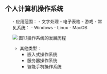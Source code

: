 <div style="float: left; width: 64%; padding: 1%;">

## 个人计算机操作系统
<ul>
- 应用范围：
  - 文字处理
  - 电子表格
  - 游戏
- 常见系统：
  - Windows
  - Linux
  - MacOS

![](https://cdn-mineru.openxlab.org.cn/model-mineru/prod/f0b0a74fe593824117427da27a54272d9549040a746ec72171a717ad41491567.jpg)
图1.1操作系统的发展历程

- 其他类型：
  - 嵌入式操作系统
  - 服务器操作系统
  - 智能手机操作系统

</ul>

</ul>
</div>
<div style="float: right; width: 26%; padding: 1%;">

</div>
<div style="clear: both;"></div>

